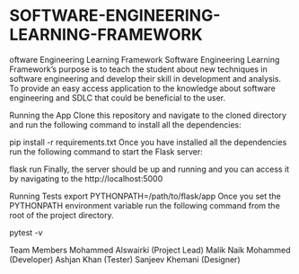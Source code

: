 # SOFTWARE-ENGINEERING-LEARNING-FRAMEWORK
oftware Engineering Learning Framework
Software Engineering Learning Framework’s purpose is to teach the student about new techniques in software engineering and develop their skill in development and analysis. To provide an easy access application to the knowledge about software engineering and SDLC that could be beneficial to the user.

Running the App
Clone this repository and navigate to the cloned directory and run the following command to install all the dependencies:

pip install -r requirements.txt
Once you have installed all the dependencies run the following command to start the Flask server:

flask run
Finally, the server should be up and running and you can access it by navigating to the http://localhost:5000

Running Tests
export PYTHONPATH=/path/to/flask/app
Once you set the PYTHONPATH environment variable run the following command from the root of the project directory.

pytest -v

Team Members
Mohammed Alswairki (Project Lead)
Malik Naik Mohammed (Developer)
Ashjan Khan (Tester)
Sanjeev Khemani (Designer)
